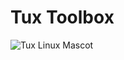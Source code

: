 # Tux Toolbox

![Tux Linux Mascot](https://github.com/manentia9328/dt-lnx-project/blob/main/docs/assets/tux-new.jpg?raw=true)
